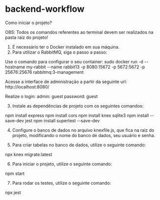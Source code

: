 # backend-workflow

Como iniciar o projeto?

OBS: Todos os comandos referentes ao terminal devem ser realizados na pasta raiz do projeto!

1.  É necessário ter o Docker instalado em sua máquina.
2. Para utilizar o RabbitMQ, siga o passo a passo:

Use o comando para configurar o seu container:
sudo docker run -d --hostname my-rabbit --name rabbit13 -p 8080:15672 -p 5672:5672 -p 25676:25676 rabbitmq:3-management

Acesse a interface de administração a partir da seguinte url:
http://localhost:8080/

Realize o login:
admin: guest
password: guest

3. Instale as dependências de projeto com os seguintes comandos:

npm install express
npm install cors
npm install knex sqlite3
npm install --save-dev jest
npm install supertest --save-dev

4. Configure o banco de dados no arquivo knexfile.js, que fica na raiz do projeto, modificando o nome do banco de dados, seu usuário e senha.

5. Para criar tabelas no banco de dados, utilize o seguinte comando:

npx knex migrate:latest

6. Para iniciar o projeto, utilize o seguinte comando:

npm start

7. Para rodar os testes, utilize o seguinte comando:

npx jest

